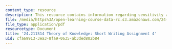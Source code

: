 ```yaml
---
content_type: resource
description: This resource contains information regarding sensitivity and safety.
file: /media/https%3A/open-learning-course-data-rc.s3.amazonaws.com/24-211-theory-of-knowledge-spring-2014/cfa699133ea38fa90635ab3ded802b84_MIT24_211S11_Sensitivity.pdf
file_type: application/pdf
resourcetype: Document
title: '24.211S14 Theory of Knowledge: Short Writing Assignment 4'
uid: cfa69913-3ea3-8fa9-0635-ab3ded802b84
---
```

